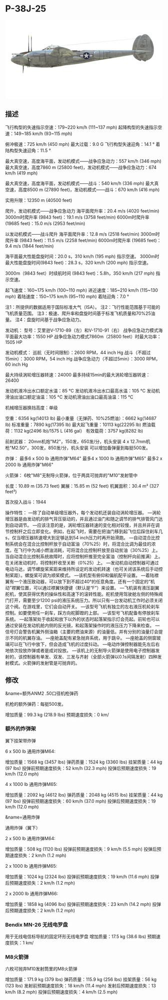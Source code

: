 # P-38J-25

![p38j25](../images/p38j25.png)

## 描述

飞行构型的失速指示空速：179~220 km/h (111~137 mph)
起降构型的失速指示空速：149~185 km/h (93~115 mph)

俯冲极速：725 km/h (450 mph)
最大过载：9.0 G
飞行构型失速迎角：14.1 °
着陆构型失速迎角：11.5 °

最大真空速，高度海平面，发动机模式——战争应急动力：557 km/h (346 mph)
最大真空速，高度7860 m (25800 feet)，发动机模式——战争应急动力：674 km/h (419 mph)

最大真空速，高度海平面，发动机模式——战斗：540 km/h (336 mph)
最大真空速，高度8500 m (27890 feet)，发动机模式——战斗：670 km/h (416 mph)

实用升限：12350 m (40500 feet)

爬升，发动机模式——战争应急动力
海平面爬升率：20.4 m/s (4020 feet/min)
3000m时爬升率 (9843 feet)：19.1 m/s (3758 feet/min)
6000m时爬升率 (19685 feet)：15.0 m/s (2953 feet/min)

以发动机模式——战斗爬升
海平面爬升率：12.8 m/s (2518 feet/min)
3000m时爬升率 (9843 feet)：11.5 m/s (2258 feet/min)
6000m时爬升率 (19685 feet)：9.4 m/s (1844 feet/min)

海平面最大性能盘旋时间：20.0 s，310 km/h (195 mph) 指示空速。
3000m时最大性能盘旋时间(9843 feet)：28.3 s，320 km/h (200 mph) 指示空速。

3000m（9843 feet）时续航时间 (9843 feet)：5.8h，350 km/h (217 mph) 指示空速。

起飞速度：160~175 km/h (100~110 mph)
进近速度：185~210 km/h (115~130 mph)
着陆速度：150~175 km/h (95~110 mph)
着陆迎角：7.0 °

注1：所提供的数据适用于国际标准大气（ISA）。
注2：飞行性能范围基于可能的飞机质量范围。
注3：极速、爬升率和盘旋时间基于标准飞机质量和70%25油量。
注4：盘旋时间基于战争应急动力。

发动机：
型号：艾里逊V-1710-89（左）和V-1710-91（右）
战争应急动力模式海平面最大功率：1550 HP
战争应急动力模式7860m（25800 feet）时最大功率：1505 HP

发动机模式：
巡航（无时间限制）：2600 RPM，44 inch Hg
战斗（不超过15min）：3000 RPM，54 inch Hg
战争应急动力（不超过5min）：3000 RPM，60 inch Hg

最大持续涡轮增压器转速：24000
最多持续15min的最大涡轮增压器转速：26400

发动机液冷出水口额定水温：85 °C
发动机液冷出水口最高水温：105 °C
发动机滑油出油口额定油温：105 °C
发动机滑油出油口最高油温：115 °C

机械增压器换挡高度：单级

空重：6356 kg(14013 lb)
最小重量（无弹药、10%25燃油）：6662 kg(14687 lb)
标准重量：7890 kg(17395 lb)
最大起飞重量：10113 kg(22295 lb)
燃油载荷：1132 kg(2496 lb)/1575 L (416 gal）
有效载荷：3757 kg(8282 lb)

前射武器：
20mm机炮"M2"，150发，650发/分，机头安装
4 x 12.7mm机枪"M2.50"，300发，850发/分，机头安装
可以增加备弹量到每挺500发。

炸弹：
最多6 x 500 lb 通用炸弹"M64"
最多4 x 1000 lb 通用炸弹"M65"
最多2 x 2000 lb 通用炸弹"M66"

火箭弹：
6枚"M8"无制导火箭弹，位于两具可抛弃的"M10"发射管中

长度：10.89 m (35.73 feet)
翼展：15.85 m (52 feet)
机翼面积：30.4 m² (327 feet²)

首次投入战斗：1944

操作特性：
—除了自动单级增压器外，每个发动机还装自动涡轮增压器。
—涡轮增压器是由发动机的排气背压驱动的，并且通过油门和随之调节的排气排管风门达到自动调节。
—应该注意的是，涡轮增压器转速的变化相对较慢，并且并非在调节控制杆之后立即变化。例如，在起飞时，需要在把油门移到起飞位后踩住刹车几  s，仅当增压器转速增大到足够达到54 inch压力时再开始滑跑。
—自动混合比控制系统会在混合比控制杆放于自动富油（70%25）时，将混合比调为最佳的浓度。在飞行中为减小燃油消耗，可将混合比控制杆放至自动贫油（30%25）上。当自动混合比控制系统故障时，应将控制杆推至完全富油（控制杆向前推满）上。在关闭发动机时，将控制杆收至关断（0%25）上。
—发动机自动控制器可通过电动马达，调节螺旋桨桨距来维持所设定的发动机转速（也可关闭该系统后手动控制桨距）。螺旋桨可调为顺桨模式。
—该机型有俯仰和偏航配平设置。
—着陆襟翼有一个液压致动器，可以放下到不超过40°的任意角度。还有一个固定的“机动”襟翼位置，可以通过襟翼快捷键（默认是“F”）来设置。
—飞机装有液压副翼舵机，使其获得优秀的操纵性和高速下的滚转性能。舵机使用驾驶舱左侧的特殊阀门打开，需要至少1200 psi的液压系统压力。所以只有一台发动机工作时必须关闭这个阀。在游戏里，它们会自动开关。
—该型号飞机有独立的左右液压机轮刹车控制。如要使用任一刹车，踩方向舵脚蹬的上部。
—该型号飞机配备有停放刹车系统。
—起落架处于收起和放下以外的状态时起落架指示灯会亮起。前轮也可以通过安装在发动机舱内侧的反光镜，和起落架操作时的液压压力下降来检查。
—信号灯会警告机翼外侧油箱（主要的燃油来源）的油量低。并有分别的油量灯会提示不同的机翼存油。
—座舱盖配有紧急抛弃系统，用于跳伞。
—座舱盖的侧窗玻璃可以在飞行中放下，但会造成飞机的过度抖动。
—电动炸弹控制器能先左后右地依次投放炸弹或者是成对投放。
—该机上的无制导火箭弹是使用电子控制器发射的，该控制器有单发、双发、三发与齐射（全部火箭弹以0.1s间隔发射）四种发射模式。火箭弹的发射管是可抛弃的。

## 修改
&name=额外ANM2 .50口径机枪弹药

机枪的额外弹药：每挺500发。

增加质量：99.3 kg (218.9 lbs)
预期速度损失：0 km/
### 额外的炸弹架

翼下挂架带炸弹

6 x 500 lb 通用炸弹M64:

增加质量：1568 kg (3457 lbs)
弹药质量：1524 kg (3360 lbs)
挂架质量：44 kg (97 lbs)
投弹前预期速度损失：52 km/h (32.3 mph)
投弹后预期速度损失：19 km/h (12.0 mph) 

4 x 1000 lb 通用炸弹M65:

增加质量：2092 kg (4612 lbs)
弹药质量：2048 kg (4515 lbs)
挂架质量：44 kg (97 lbs)
投弹前预期速度损失：60 km/h (37.0 mph)
投弹后预期速度损失：19 km/h (12.0 mph) 


&name=通用炸弹

通用炸弹（翼下）

2 x 500 lb 通用炸弹M64:

增加质量：508 kg (1120 lbs)
投弹前预期速度损失：9 km/h (5.5 mph)
投弹后预期速度损失：2 km/h (1.2 mph) 

2 x 1000 lb 通用炸弹M65:

增加质量：1024 kg (2324 lbs)
投弹前预期速度损失：19 km/h (11.6 mph)
投弹后预期速度损失：2 km/h (1.2 mph) 

2 x 2000 lb 通用炸弹M66:

增加质量：1858 kg (4096 lbs)
投弹前预期速度损失：23 km/h (14.2 mph)
投弹后预期速度损失：2 km/h (1.2 mph)
### Bendix MN-26 无线电罗盘

用于无线电信标导航的固定环形无线电罗盘
增加质量：17.5 kg (38.6 lbs)
预期速度损失：1 km/
### M8火箭弹

六枚可抛弃M10发射筒里的M8火箭弹

增加质量：171.9 kg (379 lbs)
弹药质量：115.9 kg (256 lbs)
挂架质量：56 kg (123 lbs)
发射前预期速度损失：18 km/h (11.4 mph)
发射后预期速度损失：13 km/h (8.2 mph)
投弹后预期速度损失：4 km/h (2.5 mph)